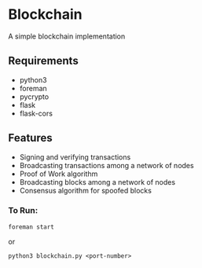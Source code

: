 # Blockchain
A simple blockchain implementation

## Requirements
- python3
- foreman
- pycrypto
- flask
- flask-cors


## Features
- Signing and verifying transactions
- Broadcasting transactions among a network of nodes
- Proof of Work algorithm
- Broadcasting blocks among a network of nodes
- Consensus algorithm for spoofed blocks

### To Run:
```
foreman start
```
or
```
python3 blockchain.py <port-number>
```
